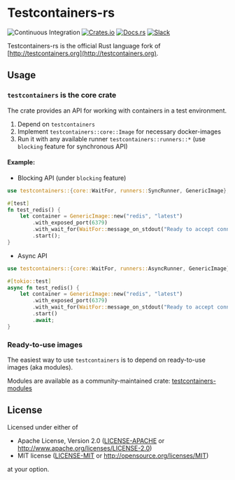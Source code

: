 # Testcontainers-rs

![Continuous Integration](https://github.com/testcontainers/testcontainers-rs/workflows/Continuous%20Integration/badge.svg?branch=dev)
[![Crates.io](https://img.shields.io/crates/v/testcontainers.svg)](https://crates.io/crates/testcontainers)
[![Docs.rs](https://docs.rs/testcontainers/badge.svg)](https://docs.rs/testcontainers)
[![Slack](https://img.shields.io/badge/Slack-join-orange?style=flat&logo=slack&)](https://join.slack.com/t/testcontainers/shared_invite/zt-2gra37tid-n9xDJGjjVb7hMRanGjowkw)

Testcontainers-rs is the official Rust language fork of [http://testcontainers.org](http://testcontainers.org).

## Usage

### `testcontainers` is the core crate

The crate provides an API for working with containers in a test environment.

1. Depend on `testcontainers`
2. Implement `testcontainers::core::Image` for necessary docker-images
3. Run it with any available runner `testcontainers::runners::*` (use `blocking` feature for synchronous API)

#### Example:

- Blocking API (under `blocking` feature)

```rust
use testcontainers::{core::WaitFor, runners::SyncRunner, GenericImage};

#[test]
fn test_redis() {
    let container = GenericImage::new("redis", "latest")
        .with_exposed_port(6379)
        .with_wait_for(WaitFor::message_on_stdout("Ready to accept connections"))
        .start();
}
```

- Async API

```rust
use testcontainers::{core::WaitFor, runners::AsyncRunner, GenericImage};

#[tokio::test]
async fn test_redis() {
    let container = GenericImage::new("redis", "latest")
        .with_exposed_port(6379)
        .with_wait_for(WaitFor::message_on_stdout("Ready to accept connections"))
        .start()
        .await;
}
```

### Ready-to-use images

The easiest way to use `testcontainers` is to depend on ready-to-use images (aka modules).

Modules are available as a community-maintained crate: [testcontainers-modules](https://github.com/testcontainers/testcontainers-rs-modules-community)

## License

Licensed under either of

- Apache License, Version 2.0
  ([LICENSE-APACHE](LICENSE-Apache-2.0) or http://www.apache.org/licenses/LICENSE-2.0)
- MIT license
  ([LICENSE-MIT](LICENSE-MIT) or http://opensource.org/licenses/MIT)

at your option.
